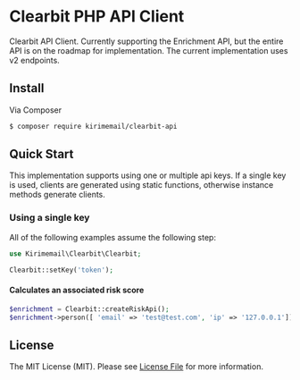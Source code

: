 # Clearbit PHP API Client

Clearbit API Client. Currently supporting the Enrichment API, but the entire API is on the roadmap for implementation. The current implementation uses v2 endpoints.

## Install

Via Composer

``` bash
$ composer require kirimemail/clearbit-api
```

## Quick Start

This implementation supports using one or multiple api keys. If a single key is used, clients are generated using static functions, otherwise instance methods generate clients.

### Using a single key

All of the following examples assume the following step:

```php
use Kirimemail\Clearbit\Clearbit;

Clearbit::setKey('token');
```



#### Calculates an associated risk score

```php
$enrichment = Clearbit::createRiskApi();
$enrichment->person([ 'email' => 'test@test.com', 'ip' => '127.0.0.1']);
```






## License

The MIT License (MIT). Please see [License File](LICENSE.md) for more information.
